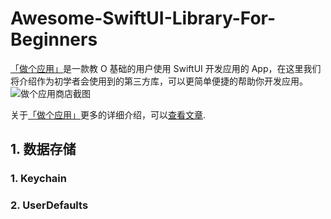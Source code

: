 # Awesome-SwiftUI-Library-For-Beginners
[「做个应用」](https://apps.apple.com/cn/app/%E5%81%9A%E4%B8%AA%E5%BA%94%E7%94%A8-swiftui-0-%E5%9F%BA%E7%A1%80%E5%BC%80%E5%8F%91%E5%BA%94%E7%94%A8/id1578873606)是一款教 O 基础的用户使用 SwiftUI 开发应用的 App，在这里我们将介绍作为初学者会使用到的第三方库，可以更简单便捷的帮助你开发应用。
![做个应用商店截图](https://github.com/xiaoxidong/Awesome-Library-For-SwiftUI-Beginners/assets/3838258/6db4e5b3-dac0-40e9-82b3-087904497049)

关于[「做个应用」](https://apps.apple.com/cn/app/%E5%81%9A%E4%B8%AA%E5%BA%94%E7%94%A8-swiftui-0-%E5%9F%BA%E7%A1%80%E5%BC%80%E5%8F%91%E5%BA%94%E7%94%A8/id1578873606)更多的详细介绍，可以[查看文章](https://juejin.cn/post/7308676997051072551).


## 1. 数据存储
### 1. Keychain

### 2. UserDefaults

